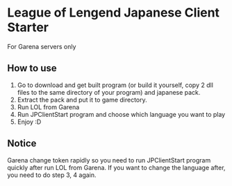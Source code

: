 # League of Lengend Japanese Client Starter

For Garena servers only

## How to use
1. Go to download and get built program (or build it yourself, copy 2 dll files to the same directory of your program) and japanese pack.
2. Extract the pack and put it to game directory.
3. Run LOL from Garena
4. Run JPClientStart program and choose which language you want to play
4. Enjoy :D

## Notice
Garena change token rapidly so you need to run JPClientStart program quickly after run LOL from Garena. If you want to change the language after, you need to do step 3, 4 again.
